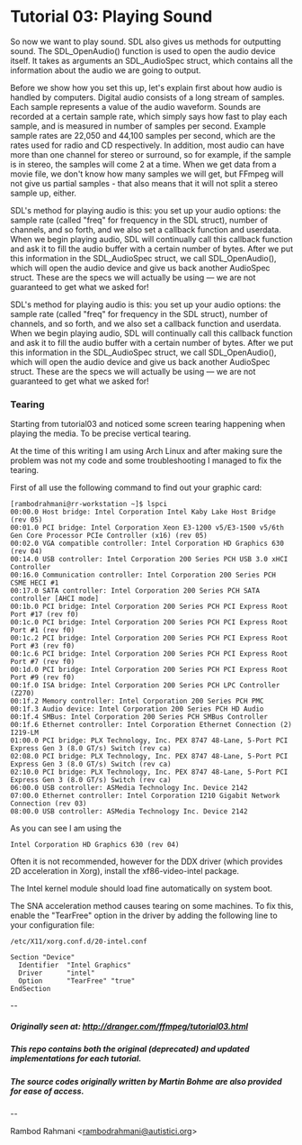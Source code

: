 # Tutorial 03: Playing Sound

So now we want to play sound. SDL also gives us methods for outputting sound. The SDL_OpenAudio() function is used to open the audio device itself. It takes as arguments an SDL_AudioSpec struct, which contains all the information about the audio we are going to output.

Before we show how you set this up, let's explain first about how audio is handled by computers. Digital audio consists of a long stream of samples. Each sample represents a value of the audio waveform. Sounds are recorded at a certain sample rate, which simply says how fast to play each sample, and is measured in number of samples per second. Example sample rates are 22,050 and 44,100 samples per second, which are the rates used for radio and CD respectively. In addition, most audio can have more than one channel for stereo or surround, so for example, if the sample is in stereo, the samples will come 2 at a time. When we get data from a movie file, we don't know how many samples we will get, but FFmpeg will not give us partial samples - that also means that it will not split a stereo sample up, either.

SDL's method for playing audio is this: you set up your audio options: the sample rate (called "freq" for frequency in the SDL struct), number of channels, and so forth, and we also set a callback function and userdata. When we begin playing audio, SDL will continually call this callback function and ask it to fill the audio buffer with a certain number of bytes. After we put this information in the SDL_AudioSpec struct, we call SDL_OpenAudio(), which will open the audio device and give us back another AudioSpec struct. These are the specs we will actually be using — we are not guaranteed to get what we asked for!

SDL's method for playing audio is this: you set up your audio options: the sample rate (called "freq" for frequency in the SDL struct), number of channels, and so forth, and we also set a callback function and userdata. When we begin playing audio, SDL will continually call this callback function and ask it to fill the audio buffer with a certain number of bytes. After we put this information in the SDL_AudioSpec struct, we call SDL_OpenAudio(), which will open the audio device and give us back another AudioSpec struct. These are the specs we will actually be using — we are not guaranteed to get what we asked for!

### Tearing
Starting from tutorial03 and noticed some screen tearing happening when playing the media. To be precise vertical tearing.

At the time of this writing I am using Arch Linux and after making sure the problem was not my code and some troubleshooting I managed to fix the tearing.

First of all use the following command to find out your graphic card:

    [rambodrahmani@rr-workstation ~]$ lspci
    00:00.0 Host bridge: Intel Corporation Intel Kaby Lake Host Bridge (rev 05)
    00:01.0 PCI bridge: Intel Corporation Xeon E3-1200 v5/E3-1500 v5/6th Gen Core Processor PCIe Controller (x16) (rev 05)
    00:02.0 VGA compatible controller: Intel Corporation HD Graphics 630 (rev 04)
    00:14.0 USB controller: Intel Corporation 200 Series PCH USB 3.0 xHCI Controller
    00:16.0 Communication controller: Intel Corporation 200 Series PCH CSME HECI #1
    00:17.0 SATA controller: Intel Corporation 200 Series PCH SATA controller [AHCI mode]
    00:1b.0 PCI bridge: Intel Corporation 200 Series PCH PCI Express Root Port #17 (rev f0)
    00:1c.0 PCI bridge: Intel Corporation 200 Series PCH PCI Express Root Port #1 (rev f0)
    00:1c.2 PCI bridge: Intel Corporation 200 Series PCH PCI Express Root Port #3 (rev f0)
    00:1c.6 PCI bridge: Intel Corporation 200 Series PCH PCI Express Root Port #7 (rev f0)
    00:1d.0 PCI bridge: Intel Corporation 200 Series PCH PCI Express Root Port #9 (rev f0)
    00:1f.0 ISA bridge: Intel Corporation 200 Series PCH LPC Controller (Z270)
    00:1f.2 Memory controller: Intel Corporation 200 Series PCH PMC
    00:1f.3 Audio device: Intel Corporation 200 Series PCH HD Audio
    00:1f.4 SMBus: Intel Corporation 200 Series PCH SMBus Controller
    00:1f.6 Ethernet controller: Intel Corporation Ethernet Connection (2) I219-LM
    01:00.0 PCI bridge: PLX Technology, Inc. PEX 8747 48-Lane, 5-Port PCI Express Gen 3 (8.0 GT/s) Switch (rev ca)
    02:08.0 PCI bridge: PLX Technology, Inc. PEX 8747 48-Lane, 5-Port PCI Express Gen 3 (8.0 GT/s) Switch (rev ca)
    02:10.0 PCI bridge: PLX Technology, Inc. PEX 8747 48-Lane, 5-Port PCI Express Gen 3 (8.0 GT/s) Switch (rev ca)
    06:00.0 USB controller: ASMedia Technology Inc. Device 2142
    07:00.0 Ethernet controller: Intel Corporation I210 Gigabit Network Connection (rev 03)
    08:00.0 USB controller: ASMedia Technology Inc. Device 2142

As you can see I am using the 

    Intel Corporation HD Graphics 630 (rev 04)

Often it is not recommended, however for the DDX driver (which provides 2D acceleration in Xorg), install the xf86-video-intel package.

The Intel kernel module should load fine automatically on system boot. 

The SNA acceleration method causes tearing on some machines. To fix this, enable the "TearFree" option in the driver by adding the following line to your configuration file: 

    /etc/X11/xorg.conf.d/20-intel.conf
    
    Section "Device"
      Identifier  "Intel Graphics"
      Driver      "intel"
      Option      "TearFree" "true"
    EndSection

--

##### Originally seen at: http://dranger.com/ffmpeg/tutorial03.html
##### This repo contains both the original (deprecated) and updated implementations for each tutorial.
##### The source codes originally written by Martin Bohme are also provided for ease of access.

--

Rambod Rahmani <<rambodrahmani@autistici.org>>
